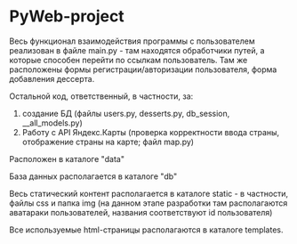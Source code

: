 # PyWeb-project

Весь функционал взаимодействия программы с пользователем реализован в файле main.py - там находятся обработчики путей, а которые способен перейти по ссылкам пользователь. Там же расположены формы регистрации/авторизации пользователя, форма добавления дессерта.

Остальной код, ответственный, в частности, за:
1) создание БД (файлы users.py, desserts.py, db_session, __all_models.py)
2) Работу с API Яндекс.Карты (проверка корректности ввода страны, отображение страны на карте; файл map.py)

Расположен в каталоге "data"

База данных располагается в каталоге "db"

Весь статический контент располагается в каталоге static - в частности, файлы css и папка img (на данном этапе разработки там располагаются аватараки пользователей, названия соответствуют id пользователя)

Все используемые html-страницы располагаются в каталоге templates.